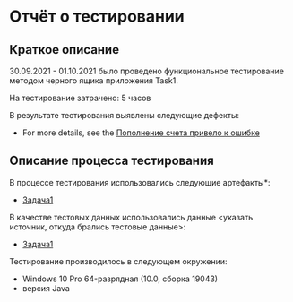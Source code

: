 # Отчёт о тестировании <Intellij IDEA>

## Краткое описание

30.09.2021 - 01.10.2021 было проведено функциональное тестирование методом черного ящика приложения Task1.

На тестирование затрачено: 5 часов

В результате тестирования выявлены следующие дефекты:
* For more details, see the [Пополнение счета привело к ошибке](https://github.com/DmitryK8/DZ1-Java/issues/1)


## Описание процесса тестирования

В процессе тестирования использовались следующие артефакты*:
* [Задача1](https://github.com/netology-code/javaqa-homeworks/blob/master/intro/MERGED.md)




В качестве тестовых данных использовались данные <указать источник, откуда брались тестовые данные>:
* [Задача1](https://github.com/netology-code/javaqa-homeworks/blob/master/intro/MERGED.md)

Тестирование производилось в следующем окружении:
* Windows 10 Pro 64-разрядная (10.0, сборка 19043)
* версия Java
